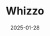 ---  
layout: startup_page  
title: "Whizzo"  
id: "whizzo.org"  
permalink: "/whizzowhizzo.org01282025/"  
website: "https://whizzo.org/"  
funding_round: "Seed"  
funding_amount: "$4.2M"  
investors: "Lightspeed, BEENEXT"  
about: "Whizzo is a material science manufacturing firm specializing in engineered fashion and technical textiles. It creates proprietary textile blends using cellulosic and polymer-based fibers for various industries. Whizzo aims to transform the textile industry through innovation, sustainability, and global connectivity using a cross-border CDMO model."  
markets: "Textiles, Fashion, Medtech, Packtech, Indutech, Clothtech, Textile Manufacturing"  
hq: "Bengaluru, karnatka, India"  
founded_year: "2024"  
linkedin: "https://www.linkedin.com/company/whizzoorg"  
twitter: ""  
instagram: ""  
facebook: ""  
crunchbase: "https://www.crunchbase.com/organization/whizzo?utm_source=linkedin&utm_medium=referral&utm_campaign=linkedin_companies&utm_content=profile_cta_anon&trk=funding_crunchbase"  
pitchbook: "https://pitchbook.com/profiles/company/741371-59"  

date_display: "28-Jan-2025"  
date: "2025-01-28"

# SEO Optimization  
meta_title: "Whizzo - Seed Funding ($4.2M)"  
meta_description: "Whizzo, Whizzo is a material science manufacturing firm specializing in engineered fashion and technical textiles. It creates proprietary textile blends using..."  
meta_keywords: "Whizzo, Textiles, Fashion, Medtech, Packtech, Indutech, Clothtech, Textile Manufacturing, Seed funding"  
canonical_url: "https://startup.projectstartups.com/whizzowhizzo.org01282025/"  
---